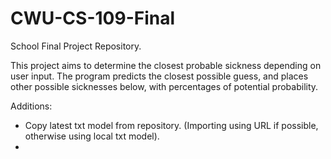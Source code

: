 # CWU-CS-109-Final
School Final Project Repository.

This project aims to determine the closest probable sickness depending on user input. The program predicts the closest possible guess, and places other possible sicknesses below, with percentages of potential probability.

Additions:
- Copy latest txt model from repository. (Importing using URL if possible, otherwise using local txt model).
- 
